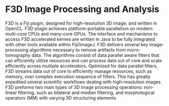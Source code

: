 # F3D Image Processing and Analysis

F3D is a Fiji plugin, designed for high-resolution 3D image, and written in OpenCL.
F3D plugin achieves platform-portable parallelism on modern multi-core CPUs and many-core GPUs.
The interface and mechanisms to access F3D accelerated kernes are written in Java to be fully integrated with other tools available within Fiji/ImageJ.
F3D delivers several key image-processing algorithms necessary to remove artifacts from micro-tomography data.
The algorithms consist of data parallel aware filters that can efficiently utilize resources and can process data out of core and scale efficiently across multiple accelerators.
Optimized for data parallel filters, F3D streams data out of core to efficiently manage resources, such as memory, over complex execution sequence of filters.
This has greatly expedited several scientific workflows dealing with high-resolution images.
F3D preforms two main types of 3D image processing operations: non-linear filtering, such as bilateral and median filtering, and morphological operators (MM) with varying 3D structuring elements.
